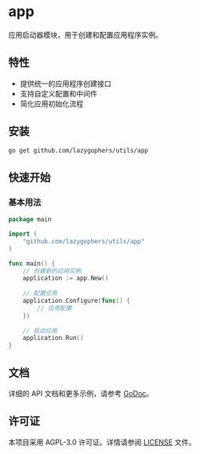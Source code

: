 # app

应用启动器模块，用于创建和配置应用程序实例。

## 特性

- 提供统一的应用程序创建接口
- 支持自定义配置和中间件
- 简化应用初始化流程

## 安装

```bash
go get github.com/lazygophers/utils/app
```

## 快速开始

### 基本用法

```go
package main

import (
    "github.com/lazygophers/utils/app"
)

func main() {
    // 创建新的应用实例
    application := app.New()
    
    // 配置应用
    application.Configure(func() {
        // 应用配置
    })
    
    // 启动应用
    application.Run()
}
```

## 文档

详细的 API 文档和更多示例，请参考 [GoDoc](https://pkg.go.dev/github.com/lazygophers/utils/app)。

## 许可证

本项目采用 AGPL-3.0 许可证。详情请参阅 [LICENSE](../LICENSE) 文件。